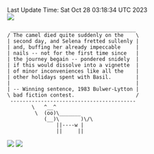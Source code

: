 Last Update Time: 
Sat Oct 28 03:18:34 UTC 2023
<br>![](https://img.shields.io/badge/%E5%A4%A7%E5%AE%B6-%E5%AE%89%E5%AE%89-green)<br>
```
 _________________________________________
/ The camel died quite suddenly on the    \
| second day, and Selena fretted sullenly |
| and, buffing her already impeccable     |
| nails -- not for the first time since   |
| the journey begain -- pondered snidely  |
| if this would dissolve into a vignette  |
| of minor inconveniences like all the    |
| other holidays spent with Basil.        |
|                                         |
| -- Winning sentence, 1983 Bulwer-Lytton |
\ bad fiction contest.                    /
 -----------------------------------------
        \   ^__^
         \  (oo)\_______
            (__)\       )\/\
                ||----w |
                ||     ||
```
![](https://github-readme-stats.vercel.app/api?username=chenlitw)
![](https://github-readme-stats.vercel.app/api/top-langs/?username=chenlitw)
